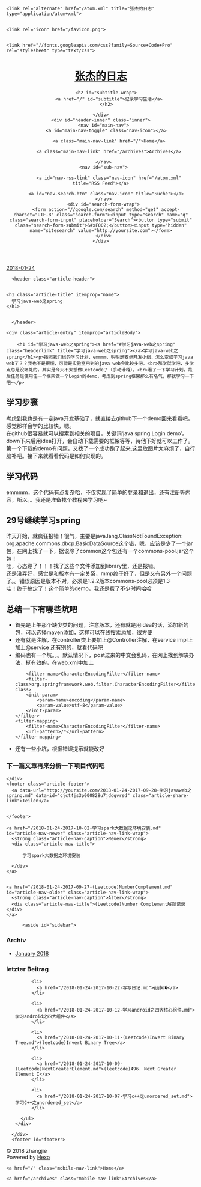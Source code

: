 <!DOCTYPE html>
<html>
<head>
  <meta charset="utf-8">
  

  
  <title>学习java-web之spring | 张杰的日志</title>
  <meta name="viewport" content="width=device-width, initial-scale=1, maximum-scale=1">
  <meta name="description" content="学习java-web之spring按照我们组的学习计划，emmmm，明明是安卓开发小组，怎么变成学习java web了？？我也不是很懂，可能是实验室用到的java web会比较多吧。那学就学吧，多学点总是没坏处的，其实是今天不太想做Leetcode了（手动滑稽）。看了一下学习计划，最后任务是使用任一个框架做一个Login的demo，考虑到spring框架那么有名气，那就学习一下吧~ 学习步骤考虑到">
<meta property="og:type" content="article">
<meta property="og:title" content="学习java-web之spring">
<meta property="og:url" content="http://yoursite.com/2018-01-24-2017-09-28-学习javaweb之spring.md">
<meta property="og:site_name" content="张杰的日志">
<meta property="og:description" content="学习java-web之spring按照我们组的学习计划，emmmm，明明是安卓开发小组，怎么变成学习java web了？？我也不是很懂，可能是实验室用到的java web会比较多吧。那学就学吧，多学点总是没坏处的，其实是今天不太想做Leetcode了（手动滑稽）。看了一下学习计划，最后任务是使用任一个框架做一个Login的demo，考虑到spring框架那么有名气，那就学习一下吧~ 学习步骤考虑到">
<meta property="og:locale" content="zh-Hans">
<meta property="og:updated_time" content="2017-09-29T08:23:23.214Z">
<meta name="twitter:card" content="summary">
<meta name="twitter:title" content="学习java-web之spring">
<meta name="twitter:description" content="学习java-web之spring按照我们组的学习计划，emmmm，明明是安卓开发小组，怎么变成学习java web了？？我也不是很懂，可能是实验室用到的java web会比较多吧。那学就学吧，多学点总是没坏处的，其实是今天不太想做Leetcode了（手动滑稽）。看了一下学习计划，最后任务是使用任一个框架做一个Login的demo，考虑到spring框架那么有名气，那就学习一下吧~ 学习步骤考虑到">
  
    <link rel="alternate" href="/atom.xml" title="张杰的日志" type="application/atom+xml">
  
  
    <link rel="icon" href="/favicon.png">
  
  
    <link href="//fonts.googleapis.com/css?family=Source+Code+Pro" rel="stylesheet" type="text/css">
  
  <link rel="stylesheet" href="/css/style.css">
</head>

<body>
  <div id="container">
    <div id="wrap">
      <header id="header">
  <div id="banner"></div>
  <div id="header-outer" class="outer">
    <div id="header-title" class="inner">
      <h1 id="logo-wrap">
        <a href="/" id="logo">张杰的日志</a>
      </h1>
      
        <h2 id="subtitle-wrap">
          <a href="/" id="subtitle">记录学习生活</a>
        </h2>
      
    </div>
    <div id="header-inner" class="inner">
      <nav id="main-nav">
        <a id="main-nav-toggle" class="nav-icon"></a>
        
          <a class="main-nav-link" href="/">Home</a>
        
          <a class="main-nav-link" href="/archives">Archives</a>
        
      </nav>
      <nav id="sub-nav">
        
          <a id="nav-rss-link" class="nav-icon" href="/atom.xml" title="RSS Feed"></a>
        
        <a id="nav-search-btn" class="nav-icon" title="Suche"></a>
      </nav>
      <div id="search-form-wrap">
        <form action="//google.com/search" method="get" accept-charset="UTF-8" class="search-form"><input type="search" name="q" class="search-form-input" placeholder="Search"><button type="submit" class="search-form-submit">&#xF002;</button><input type="hidden" name="sitesearch" value="http://yoursite.com"></form>
      </div>
    </div>
  </div>
</header>
      <div class="outer">
        <section id="main"><article id="content-2017-09-28-学习javaweb之spring" class="article article-type-content" itemscope itemprop="blogPost">
  <div class="article-meta">
    <a href="/2018-01-24-2017-09-28-学习javaweb之spring.md" class="article-date">
  <time datetime="2018-01-24T13:16:48.291Z" itemprop="datePublished">2018-01-24</time>
</a>
    
  </div>
  <div class="article-inner">
    
    
      <header class="article-header">
        
  
    <h1 class="article-title" itemprop="name">
      学习java-web之spring
    </h1>
  

      </header>
    
    <div class="article-entry" itemprop="articleBody">
      
        <h1 id="学习java-web之spring"><a href="#学习java-web之spring" class="headerlink" title="学习java-web之spring"></a>学习java-web之spring</h1><p>按照我们组的学习计划，emmmm，明明是安卓开发小组，怎么变成学习java web了？？我也不是很懂，可能是实验室用到的java web会比较多吧。<br>那学就学吧，多学点总是没坏处的，其实是今天不太想做Leetcode了（手动滑稽）。<br>看了一下学习计划，最后任务是使用任一个框架做一个Login的demo，考虑到spring框架那么有名气，那就学习一下吧~</p>
<h2 id="学习步骤"><a href="#学习步骤" class="headerlink" title="学习步骤"></a>学习步骤</h2><p>考虑到我也是有一定java开发基础了，就直接去github下一个demo回来看看吧，感觉那样会学的比较快，嗯。<br>在github很容易就可以搜索到相关的项目，关键词‘java spring Login demo’。down下来后用idea打开，会自动下载需要的框架等等，待他下好就可以工作了。<br>第一个下载的demo有问题，又找了一个成功跑了起来,这里放图片太麻烦了，自行脑补吧。接下来就看看代码是如何实现的。</p>
<h2 id="学习代码"><a href="#学习代码" class="headerlink" title="学习代码"></a>学习代码</h2><p>emmmm，这个代码有点复杂哈，不仅实现了简单的登录和退出，还有注册等内容，所以。。我还是准备找个教程来学习吧~</p>
<h2 id="29号继续学习spring"><a href="#29号继续学习spring" class="headerlink" title="29号继续学习spring"></a>29号继续学习spring</h2><p>昨天开始，就疯狂报错！很气，主要是java.lang.ClassNotFoundException: org.apache.commons.dbcp.BasicDataSource这个错，嗯，应该是少了一个jar包，在网上找了一下，据说除了common这个包还有一个commons-pool.jar这个包！<br>哇，心态蹦了！！！找了这些个文件添加到library里，还是报错。<br>还是没弄好，感觉是和版本有一定关系，mmp终于好了，但是又有另外一个问题了。。错误原因是版本不对，必须是1.2.2版本commons-pool必须是1.3<br>哇！终于搞定了！这个简单的demo，我还是费了不少时间哈哈</p>
<h2 id="总结一下有哪些坑吧"><a href="#总结一下有哪些坑吧" class="headerlink" title="总结一下有哪些坑吧"></a>总结一下有哪些坑吧</h2><ul>
<li>首先是上午那个缺少类的问题，注意版本，还有就是用idea的话，添加新的包，可以选择maven添加，这样可以在线搜索添加，很方便</li>
<li>还有就是注解，在controller类上要加上@Controller注解，在service impl上加上@service 还有别的，就看代码吧</li>
<li>编码也有一个坑。。。默认情况下，post过来的中文会乱码，在网上找到解决办法，挺有效的，在web.xml中加上<br>  <filter><pre><code>    &lt;filter-name&gt;CharacterEncodingFilter&lt;/filter-name&gt;
    &lt;filter-class&gt;org.springframework.web.filter.CharacterEncodingFilter&lt;/filter-class&gt;
    &lt;init-param&gt;
        &lt;param-name&gt;encoding&lt;/param-name&gt;
        &lt;param-value&gt;utf-8&lt;/param-value&gt;
    &lt;/init-param&gt;
&lt;/filter&gt;
&lt;filter-mapping&gt;
    &lt;filter-name&gt;CharacterEncodingFilter&lt;/filter-name&gt;
    &lt;url-pattern&gt;/*&lt;/url-pattern&gt;
&lt;/filter-mapping&gt;
</code></pre></filter></li>
<li>还有一些小坑，根据错误提示就能改好</li>
</ul>
<h3 id="下一篇文章再来分析一下项目代码吧"><a href="#下一篇文章再来分析一下项目代码吧" class="headerlink" title="下一篇文章再来分析一下项目代码吧"></a>下一篇文章再来分析一下项目代码吧</h3>
      
    </div>
    <footer class="article-footer">
      <a data-url="http://yoursite.com/2018-01-24-2017-09-28-学习javaweb之spring.md" data-id="cjct4js3p000828u7jddgvrsd" class="article-share-link">Teilen</a>
      
      
    </footer>
  </div>
  
    
<nav id="article-nav">
  
    <a href="/2018-01-24-2017-10-02-学习spark大数据之环境安装.md" id="article-nav-newer" class="article-nav-link-wrap">
      <strong class="article-nav-caption">Neuer</strong>
      <div class="article-nav-title">
        
          学习spark大数据之环境安装
        
      </div>
    </a>
  
  
    <a href="/2018-01-24-2017-09-27-(Leetcode)NumberComplement.md" id="article-nav-older" class="article-nav-link-wrap">
      <strong class="article-nav-caption">Älter</strong>
      <div class="article-nav-title">(Leetcode)Number Complement解题记录</div>
    </a>
  
</nav>

  
</article>

</section>
        
          <aside id="sidebar">
  
    

  
    

  
    
  
    
  <div class="widget-wrap">
    <h3 class="widget-title">Archiv</h3>
    <div class="widget">
      <ul class="archive-list"><li class="archive-list-item"><a class="archive-list-link" href="/archives/2018/01/">January 2018</a></li></ul>
    </div>
  </div>


  
    
  <div class="widget-wrap">
    <h3 class="widget-title">letzter Beitrag</h3>
    <div class="widget">
      <ul>
        
          <li>
            <a href="/2018-01-24-2017-10-22-写写日记.md">дд�ռ�</a>
          </li>
        
          <li>
            <a href="/2018-01-24-2017-10-12-学习android之四大核心组件.md">学习android之四大组件</a>
          </li>
        
          <li>
            <a href="/2018-01-24-2017-10-11-(Leetcode)Invert Binary Tree.md">(leetcode)Invert Binary Tree</a>
          </li>
        
          <li>
            <a href="/2018-01-24-2017-10-09-(Leetcode)NextGreaterElement.md">(leetcode)496. Next Greater Element I</a>
          </li>
        
          <li>
            <a href="/2018-01-24-2017-10-07-学习c++之unordered_set.md">学习C++之unordered_set</a>
          </li>
        
      </ul>
    </div>
  </div>

  
</aside>
        
      </div>
      <footer id="footer">
  
  <div class="outer">
    <div id="footer-info" class="inner">
      &copy; 2018 zhangjie<br>
      Powered by <a href="http://hexo.io/" target="_blank">Hexo</a>
    </div>
  </div>
</footer>
    </div>
    <nav id="mobile-nav">
  
    <a href="/" class="mobile-nav-link">Home</a>
  
    <a href="/archives" class="mobile-nav-link">Archives</a>
  
</nav>
    

<script src="//ajax.googleapis.com/ajax/libs/jquery/2.0.3/jquery.min.js"></script>


  <link rel="stylesheet" href="/fancybox/jquery.fancybox.css">
  <script src="/fancybox/jquery.fancybox.pack.js"></script>


<script src="/js/script.js"></script>



  </div>
</body>
</html>